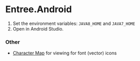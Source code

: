 # Entree.Android

1. Set the environment variables: `JAVA8_HOME` and `JAVA7_HOME`
2. Open in Android Studio. 

### Other

- [Character Map](http://char-map.herokuapp.com/) for viewing for font (vector) icons
